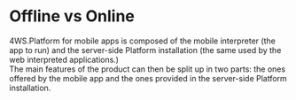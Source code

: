 # Offline vs Online

4WS.Platform for mobile apps is composed of the mobile interpreter \(the app to run\) and the server-side Platform installation \(the same used by the web interpreted applications.\)  
The main features of the product can then be split up in two parts: the ones offered by the mobile app and the ones provided in the server-side Platform installation.

